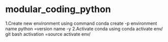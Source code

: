 # modular_coding_python

1.Create new environment using command conda create -p environment name python =version name -y
2.Activate conda using conda activate env/
 git bash activation =source activate env/
 
